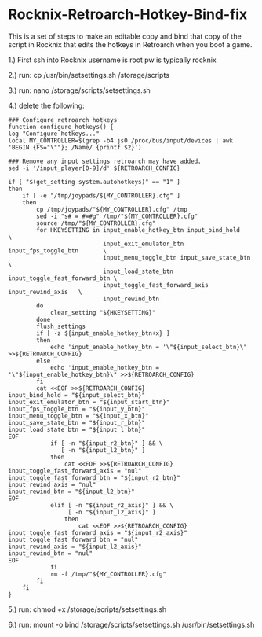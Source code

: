 # Rocknix-Retroarch-Hotkey-Bind-fix
This is a set of steps to make an editable copy and bind that copy of the script in Rocknix that edits the hotkeys in Retroarch when you boot a game.


1.) First ssh into Rocknix username is root pw is typically rocknix

2.) run: cp /usr/bin/setsettings.sh /storage/scripts

3.) run: nano /storage/scripts/setsettings.sh

4.) delete the following: 
  
    ### Configure retroarch hotkeys
    function configure_hotkeys() {
    log "Configure hotkeys..."
    local MY_CONTROLLER=$(grep -b4 js0 /proc/bus/input/devices | awk 'BEGIN {FS="\""}; /Name/ {printf $2}')

    ### Remove any input settings retroarch may have added.
    sed -i '/input_player[0-9]/d' ${RETROARCH_CONFIG}

    if [ "$(get_setting system.autohotkeys)" == "1" ]
    then
        if [ -e "/tmp/joypads/${MY_CONTROLLER}.cfg" ]
        then
            cp /tmp/joypads/"${MY_CONTROLLER}.cfg" /tmp
            sed -i "s# = #=#g" /tmp/"${MY_CONTROLLER}.cfg"
            source /tmp/"${MY_CONTROLLER}.cfg"
            for HKEYSETTING in input_enable_hotkey_btn input_bind_hold            \
                               input_exit_emulator_btn input_fps_toggle_btn       \
                               input_menu_toggle_btn input_save_state_btn         \
                               input_load_state_btn input_toggle_fast_forward_btn \
                               input_toggle_fast_forward_axis input_rewind_axis   \
                               input_rewind_btn
            do
                clear_setting "${HKEYSETTING}"
            done
            flush_settings
            if [ -z ${input_enable_hotkey_btn+x} ]
            then
                echo 'input_enable_hotkey_btn = '\"${input_select_btn}\" >>${RETROARCH_CONFIG}
            else
                echo 'input_enable_hotkey_btn = '\"${input_enable_hotkey_btn}\" >>${RETROARCH_CONFIG}
            fi
            cat <<EOF >>${RETROARCH_CONFIG}
    input_bind_hold = "${input_select_btn}"
    input_exit_emulator_btn = "${input_start_btn}"
    input_fps_toggle_btn = "${input_y_btn}"
    input_menu_toggle_btn = "${input_x_btn}"
    input_save_state_btn = "${input_r_btn}"
    input_load_state_btn = "${input_l_btn}"
    EOF
                if [ -n "${input_r2_btn}" ] && \
                   [ -n "${input_l2_btn}" ]
                then
                    cat <<EOF >>${RETROARCH_CONFIG}
    input_toggle_fast_forward_axis = "nul"
    input_toggle_fast_forward_btn = "${input_r2_btn}"
    input_rewind_axis = "nul"
    input_rewind_btn = "${input_l2_btn}"
    EOF
                elif [ -n "${input_r2_axis}" ] && \
                     [ -n "${input_l2_axis}" ]
                    then
                        cat <<EOF >>${RETROARCH_CONFIG}
    input_toggle_fast_forward_axis = "${input_r2_axis}"
    input_toggle_fast_forward_btn = "nul"
    input_rewind_axis = "${input_l2_axis}"
    input_rewind_btn = "nul"
    EOF
                fi
                rm -f /tmp/"${MY_CONTROLLER}.cfg"
            fi
        fi
    }

5.) run: chmod +x /storage/scripts/setsettings.sh

6.) run: mount -o bind /storage/scripts/setsettings.sh /usr/bin/setsettings.sh
